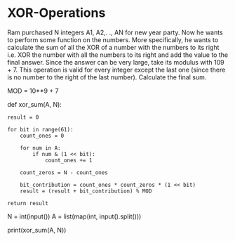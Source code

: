 # XOR-Operations

Ram purchased N integers A1, A2,. ., AN for new year party. Now he wants to perform some function on the numbers. More specifically, he wants to calculate the sum of all the XOR of a number with the numbers to its right i.e. XOR the number with all the numbers to its right and add the value to the final answer. Since the answer can be very large, take its modulus with 109 + 7. This operation is valid for every integer except the last one (since there is no number to the right of the last number). Calculate the final sum.

MOD = 10**9 + 7

def xor_sum(A, N):

    result = 0
    
    for bit in range(61):
        count_ones = 0
        
        for num in A:
            if num & (1 << bit):
                count_ones += 1
        
        count_zeros = N - count_ones
        
        bit_contribution = count_ones * count_zeros * (1 << bit)
        result = (result + bit_contribution) % MOD
    
    return result

N = int(input())
A = list(map(int, input().split()))

print(xor_sum(A, N))
